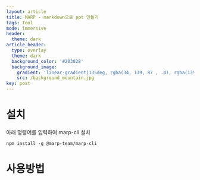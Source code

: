 ```yaml
---
layout: article
title: MARP - markdown으로 ppt 만들기
tags: Tool
mode: immersive
header:
  theme: dark
article_header:
  type: overlay
  theme: dark
  background_color: '#203028'
  background_image:
    gradient: 'linear-gradient(135deg, rgba(34, 139, 87 , .4), rgba(139, 34, 139, .4))'
    src: /background_mountain.jpg
key: post
---
```


<!--more-->

# 설치

아래 명령어를 입력하여 marp-cli 설치

```
npm install -g @marp-team/marp-cli
```



# 사용방법



